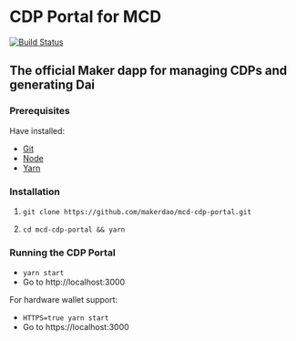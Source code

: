 # CDP Portal for MCD

[![Build Status](https://travis-ci.com/makerdao/mcd-cdp-portal.svg?token=3BTQxsyAmYGZyiaheNXp&branch=master)](https://travis-ci.com/makerdao/mcd-cdp-portal)

## The official Maker dapp for managing CDPs and generating Dai

### Prerequisites

Have installed:

- [Git](https://git-scm.com/downloads)
- [Node](https://nodejs.org/en/download/)
- [Yarn](https://yarnpkg.com/lang/en/docs/install/)

### Installation

1. `git clone https://github.com/makerdao/mcd-cdp-portal.git`

2. `cd mcd-cdp-portal && yarn`

### Running the CDP Portal

- `yarn start`
- Go to http://localhost:3000

For hardware wallet support:

- `HTTPS=true yarn start`
- Go to https://localhost:3000
